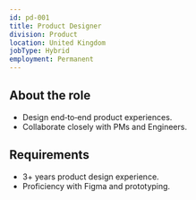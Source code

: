 ```yaml
---
id: pd-001
title: Product Designer
division: Product
location: United Kingdom
jobType: Hybrid
employment: Permanent
---
```


## About the role

- Design end‑to‑end product experiences.
- Collaborate closely with PMs and Engineers.

## Requirements

- 3+ years product design experience.
- Proficiency with Figma and prototyping.


